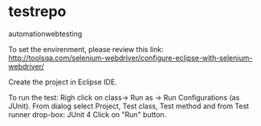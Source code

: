 # testrepo
automationwebtesting

To set the envirenment, please review this link: http://toolsqa.com/selenium-webdriver/configure-eclipse-with-selenium-webdriver/

Create the project in Eclipse IDE.

To run the test: Righ click on class-> Run as -> Run Configurations (as JUnit). 
From dialog select Project, Test class, Test method and from Test runner drop-box: JUnit 4
Click on "Run" button.







